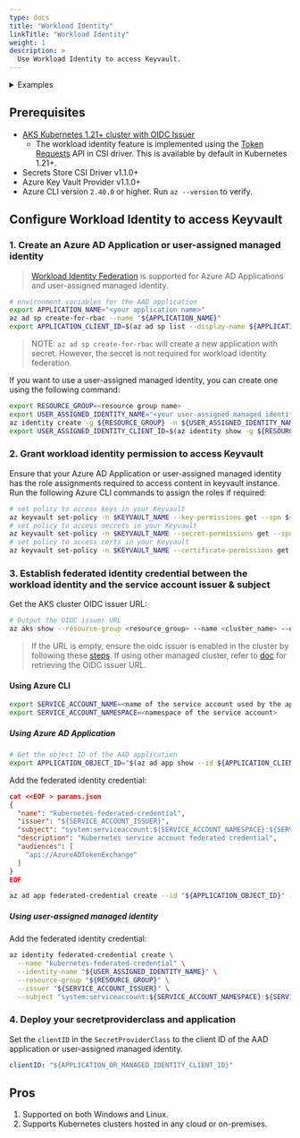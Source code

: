 ```yaml
---
type: docs
title: "Workload Identity"
linkTitle: "Workload Identity"
weight: 1
description: >
  Use Workload Identity to access Keyvault.
---
```


<details>
<summary>Examples</summary>

- `SecretProviderClass`
```yaml
# This is a SecretProviderClass example using workload identity to access Key Vault
apiVersion: secrets-store.csi.x-k8s.io/v1
kind: SecretProviderClass
metadata:
  name: azure-kvname-wi
spec:
  provider: azure
  parameters:
    usePodIdentity: "false"         # set to true for pod identity access mode
    clientID: "<client id of the Azure AD Application or user-assigned managed identity to use for workload identity>"
    keyvaultName: "kvname"
    cloudName: ""                   # [OPTIONAL for Azure] if not provided, azure environment will default to AzurePublicCloud
    objects:  |
      array:
        - |
          objectName: secret1
          objectType: secret        # object types: secret, key or cert
          objectVersion: ""         # [OPTIONAL] object versions, default to latest if empty
        - |
          objectName: key1
          objectType: key
          objectVersion: ""
    tenantID: "tid"                    # the tenant ID of the KeyVault
```

- `Pod` yaml
```yaml
# This is a sample pod definition for using SecretProviderClass and workload identity to access Key Vault
kind: Pod
apiVersion: v1
metadata:
  name: busybox-secrets-store-inline-wi
spec:
  containers:
    - name: busybox
      image: registry.k8s.io/e2e-test-images/busybox:1.29-4
      command:
        - "/bin/sleep"
        - "10000"
      volumeMounts:
      - name: secrets-store01-inline
        mountPath: "/mnt/secrets-store"
        readOnly: true
  volumes:
    - name: secrets-store01-inline
      csi:
        driver: secrets-store.csi.k8s.io
        readOnly: true
        volumeAttributes:
          secretProviderClass: "azure-kvname-wi"
```
</details>

## Prerequisites

- [AKS Kubernetes 1.21+ cluster with OIDC Issuer](https://learn.microsoft.com/en-us/azure/aks/cluster-configuration#oidc-issuer)
  - The workload identity feature is implemented using the [Token Requests](https://kubernetes-csi.github.io/docs/token-requests.html) API in CSI driver. This is available by default in Kubernetes 1.21+.
- Secrets Store CSI Driver v1.1.0+
- Azure Key Vault Provider v1.1.0+
- Azure CLI version `2.40.0` or higher. Run `az --version` to verify.

## Configure Workload Identity to access Keyvault

### 1. Create an Azure AD Application or user-assigned managed identity

> [Workload Identity Federation](https://docs.microsoft.com/en-us/azure/active-directory/develop/workload-identity-federation) is supported for Azure AD Applications and user-assigned managed identity.

```bash
# environment variables for the AAD application
export APPLICATION_NAME="<your application name>"
az ad sp create-for-rbac --name "${APPLICATION_NAME}"
export APPLICATION_CLIENT_ID=$(az ad sp list --display-name ${APPLICATION_NAME} --query '[0].appId' -otsv)
```

> NOTE: `az ad sp create-for-rbac` will create a new application with secret. However, the secret is not required for workload identity federation.

If you want to use a user-assigned managed identity, you can create one using the following command:

```bash
export RESOURCE_GROUP=<resource group name>
export USER_ASSIGNED_IDENTITY_NAME="<your user-assigned managed identity name>"
az identity create -g ${RESOURCE_GROUP} -n ${USER_ASSIGNED_IDENTITY_NAME}
export USER_ASSIGNED_IDENTITY_CLIENT_ID=$(az identity show -g ${RESOURCE_GROUP} -n ${USER_ASSIGNED_IDENTITY_NAME} --query clientId -otsv)
```

### 2. Grant workload identity permission to access Keyvault

 Ensure that your Azure AD Application or user-assigned managed identity has the role assignments required to access content in keyvault instance. Run the following Azure CLI commands to assign the roles if required:

 ```bash
 # set policy to access keys in your Keyvault
 az keyvault set-policy -n $KEYVAULT_NAME --key-permissions get --spn ${APPLICATION_CLIENT_ID:-$USER_ASSIGNED_IDENTITY_CLIENT_ID}
 # set policy to access secrets in your Keyvault
 az keyvault set-policy -n $KEYVAULT_NAME --secret-permissions get --spn ${APPLICATION_CLIENT_ID:-$USER_ASSIGNED_IDENTITY_CLIENT_ID}
 # set policy to access certs in your Keyvault
 az keyvault set-policy -n $KEYVAULT_NAME --certificate-permissions get --spn ${APPLICATION_CLIENT_ID:-$USER_ASSIGNED_IDENTITY_CLIENT_ID}
 ```

### 3. Establish federated identity credential between the workload identity and the service account issuer & subject

Get the AKS cluster OIDC issuer URL:

```bash
# Output the OIDC issuer URL
az aks show --resource-group <resource_group> --name <cluster_name> --query "oidcIssuerProfile.issuerUrl" -otsv
```

> If the URL is empty, ensure the oidc issuer is enabled in the cluster by following these [steps](https://learn.microsoft.com/en-us/azure/aks/cluster-configuration#oidc-issuer).
> If using other managed cluster, refer to [doc](https://azure.github.io/azure-workload-identity/docs/installation/managed-clusters.html) for retrieving the OIDC issuer URL.

#### Using Azure CLI

```bash
export SERVICE_ACCOUNT_NAME=<name of the service account used by the application pod (pod requesting the volume mount)>
export SERVICE_ACCOUNT_NAMESPACE=<namespace of the service account>
```

##### Using Azure AD Application

```bash
# Get the object ID of the AAD application
export APPLICATION_OBJECT_ID="$(az ad app show --id ${APPLICATION_CLIENT_ID} --query id -otsv)"
```

Add the federated identity credential:

```json
cat <<EOF > params.json
{
  "name": "kubernetes-federated-credential",
  "issuer": "${SERVICE_ACCOUNT_ISSUER}",
  "subject": "system:serviceaccount:${SERVICE_ACCOUNT_NAMESPACE}:${SERVICE_ACCOUNT_NAME}",
  "description": "Kubernetes service account federated credential",
  "audiences": [
    "api://AzureADTokenExchange"
  ]
}
EOF
```

```bash
az ad app federated-credential create --id "${APPLICATION_OBJECT_ID}" --parameters @params.json
```

##### Using user-assigned managed identity

Add the federated identity credential:

```bash
az identity federated-credential create \
  --name "kubernetes-federated-credential" \
  --identity-name "${USER_ASSIGNED_IDENTITY_NAME}" \
  --resource-group "${RESOURCE_GROUP}" \
  --issuer "${SERVICE_ACCOUNT_ISSUER}" \
  --subject "system:serviceaccount:${SERVICE_ACCOUNT_NAMESPACE}:${SERVICE_ACCOUNT_NAME}"
```

### 4. Deploy your secretproviderclass and application

Set the `clientID` in the `SecretProviderClass` to the client ID of the AAD application or user-assigned managed identity.

```yaml
clientID: "${APPLICATION_OR_MANAGED_IDENTITY_CLIENT_ID}"
```

## Pros

1. Supported on both Windows and Linux.
2. Supports Kubernetes clusters hosted in any cloud or on-premises.
